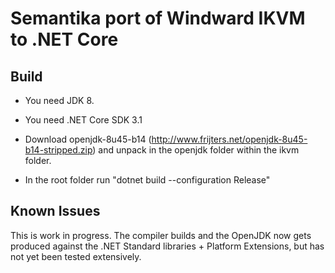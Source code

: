 # Semantika port of Windward IKVM to .NET Core

## Build

- You need JDK 8.

- You need .NET Core SDK 3.1

- Download openjdk-8u45-b14 (http://www.frijters.net/openjdk-8u45-b14-stripped.zip) and unpack in the openjdk folder within the ikvm folder.

- In the root folder run "dotnet build --configuration Release"

## Known Issues

This is work in progress. The compiler builds and the OpenJDK now gets produced against the .NET Standard libraries + Platform Extensions, but has not yet been tested extensively.
